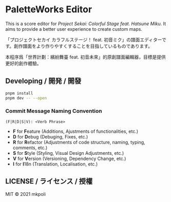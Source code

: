 # PaletteWorks Editor

This is a score editor for *Project Sekai: Colorful Stage feat. Hatsune Miku*. It aims to provide a better user experience to create custom maps.

「プロジェクトセカイ カラフルステージ！ feat. 初音ミク」の譜面エディターです。創作譜面をより作りやすくすることを目指しているものであります。

本程序爲「世界計劃：繽紛舞臺 feat. 初音未來」的原創譜面編輯器，目標是提供更好的創作體驗。

## Developing / 開発 / 開發

```bash
pnpm install
pnpm dev -- --open
```

### Commit Message Naming Convention

```
(F|R|D|S|V): <Verb Phrase>
```

- **F** for **F**eature (Additions, Ajustments of functionalities, etc.)
- **D** for **D**ebug (Debuging, Fixes, etc.)
- **R** for **R**efactor (Adjustments of code structure, naming, typing, comments, etc.)
- **S** for **S**tyle (Styling, Visual Design Adjustments, etc.)
- **V** for **V**ersion (Versioning, Dependency Change, etc.)
- **I** for **I**18n (Translation, Localisation, etc.)

## LICENSE / ライセンス / 授權

MIT © 2021 mkpoli